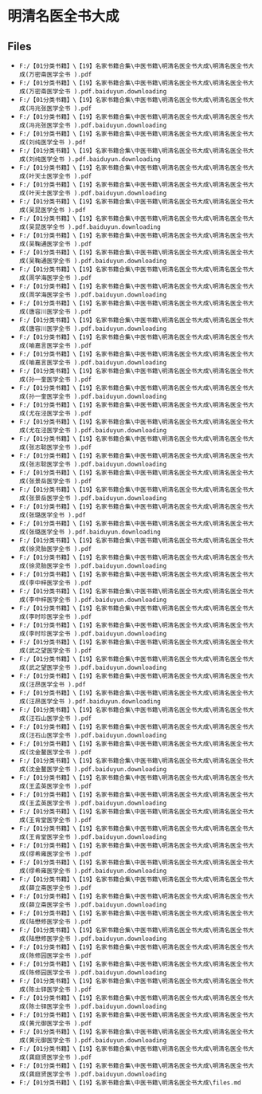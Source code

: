 # 明清名医全书大成

## Files

- `F:/【01分类书籍】\【19】名家书籍合集\中医书籍\明清名医全书大成\明清名医全书大成(万密斋医学全书 ).pdf`
- `F:/【01分类书籍】\【19】名家书籍合集\中医书籍\明清名医全书大成\明清名医全书大成(万密斋医学全书 ).pdf.baiduyun.downloading`
- `F:/【01分类书籍】\【19】名家书籍合集\中医书籍\明清名医全书大成\明清名医全书大成(冯兆张医学全书 ).pdf`
- `F:/【01分类书籍】\【19】名家书籍合集\中医书籍\明清名医全书大成\明清名医全书大成(冯兆张医学全书 ).pdf.baiduyun.downloading`
- `F:/【01分类书籍】\【19】名家书籍合集\中医书籍\明清名医全书大成\明清名医全书大成(刘纯医学全书 ).pdf`
- `F:/【01分类书籍】\【19】名家书籍合集\中医书籍\明清名医全书大成\明清名医全书大成(刘纯医学全书 ).pdf.baiduyun.downloading`
- `F:/【01分类书籍】\【19】名家书籍合集\中医书籍\明清名医全书大成\明清名医全书大成(叶天士医学全书 ).pdf`
- `F:/【01分类书籍】\【19】名家书籍合集\中医书籍\明清名医全书大成\明清名医全书大成(叶天士医学全书 ).pdf.baiduyun.downloading`
- `F:/【01分类书籍】\【19】名家书籍合集\中医书籍\明清名医全书大成\明清名医全书大成(吴昆医学全书 ).pdf`
- `F:/【01分类书籍】\【19】名家书籍合集\中医书籍\明清名医全书大成\明清名医全书大成(吴昆医学全书 ).pdf.baiduyun.downloading`
- `F:/【01分类书籍】\【19】名家书籍合集\中医书籍\明清名医全书大成\明清名医全书大成(吴鞠通医学全书 ).pdf`
- `F:/【01分类书籍】\【19】名家书籍合集\中医书籍\明清名医全书大成\明清名医全书大成(吴鞠通医学全书 ).pdf.baiduyun.downloading`
- `F:/【01分类书籍】\【19】名家书籍合集\中医书籍\明清名医全书大成\明清名医全书大成(周学海医学全书 ).pdf`
- `F:/【01分类书籍】\【19】名家书籍合集\中医书籍\明清名医全书大成\明清名医全书大成(周学海医学全书 ).pdf.baiduyun.downloading`
- `F:/【01分类书籍】\【19】名家书籍合集\中医书籍\明清名医全书大成\明清名医全书大成(唐容川医学全书 ).pdf`
- `F:/【01分类书籍】\【19】名家书籍合集\中医书籍\明清名医全书大成\明清名医全书大成(唐容川医学全书 ).pdf.baiduyun.downloading`
- `F:/【01分类书籍】\【19】名家书籍合集\中医书籍\明清名医全书大成\明清名医全书大成(喻嘉言医学全书 ).pdf`
- `F:/【01分类书籍】\【19】名家书籍合集\中医书籍\明清名医全书大成\明清名医全书大成(喻嘉言医学全书 ).pdf.baiduyun.downloading`
- `F:/【01分类书籍】\【19】名家书籍合集\中医书籍\明清名医全书大成\明清名医全书大成(孙一奎医学全书 ).pdf`
- `F:/【01分类书籍】\【19】名家书籍合集\中医书籍\明清名医全书大成\明清名医全书大成(孙一奎医学全书 ).pdf.baiduyun.downloading`
- `F:/【01分类书籍】\【19】名家书籍合集\中医书籍\明清名医全书大成\明清名医全书大成(尤在泾医学全书 ).pdf`
- `F:/【01分类书籍】\【19】名家书籍合集\中医书籍\明清名医全书大成\明清名医全书大成(尤在泾医学全书 ).pdf.baiduyun.downloading`
- `F:/【01分类书籍】\【19】名家书籍合集\中医书籍\明清名医全书大成\明清名医全书大成(张志聪医学全书 ).pdf`
- `F:/【01分类书籍】\【19】名家书籍合集\中医书籍\明清名医全书大成\明清名医全书大成(张志聪医学全书 ).pdf.baiduyun.downloading`
- `F:/【01分类书籍】\【19】名家书籍合集\中医书籍\明清名医全书大成\明清名医全书大成(张景岳医学全书 ).pdf`
- `F:/【01分类书籍】\【19】名家书籍合集\中医书籍\明清名医全书大成\明清名医全书大成(张景岳医学全书 ).pdf.baiduyun.downloading`
- `F:/【01分类书籍】\【19】名家书籍合集\中医书籍\明清名医全书大成\明清名医全书大成(张璐医学全书 ).pdf`
- `F:/【01分类书籍】\【19】名家书籍合集\中医书籍\明清名医全书大成\明清名医全书大成(张璐医学全书 ).pdf.baiduyun.downloading`
- `F:/【01分类书籍】\【19】名家书籍合集\中医书籍\明清名医全书大成\明清名医全书大成(徐灵胎医学全书 ).pdf`
- `F:/【01分类书籍】\【19】名家书籍合集\中医书籍\明清名医全书大成\明清名医全书大成(徐灵胎医学全书 ).pdf.baiduyun.downloading`
- `F:/【01分类书籍】\【19】名家书籍合集\中医书籍\明清名医全书大成\明清名医全书大成(李中梓医学全书 ).pdf`
- `F:/【01分类书籍】\【19】名家书籍合集\中医书籍\明清名医全书大成\明清名医全书大成(李中梓医学全书 ).pdf.baiduyun.downloading`
- `F:/【01分类书籍】\【19】名家书籍合集\中医书籍\明清名医全书大成\明清名医全书大成(李时珍医学全书 ).pdf`
- `F:/【01分类书籍】\【19】名家书籍合集\中医书籍\明清名医全书大成\明清名医全书大成(李时珍医学全书 ).pdf.baiduyun.downloading`
- `F:/【01分类书籍】\【19】名家书籍合集\中医书籍\明清名医全书大成\明清名医全书大成(武之望医学全书 ).pdf`
- `F:/【01分类书籍】\【19】名家书籍合集\中医书籍\明清名医全书大成\明清名医全书大成(武之望医学全书 ).pdf.baiduyun.downloading`
- `F:/【01分类书籍】\【19】名家书籍合集\中医书籍\明清名医全书大成\明清名医全书大成(汪昂医学全书 ).pdf`
- `F:/【01分类书籍】\【19】名家书籍合集\中医书籍\明清名医全书大成\明清名医全书大成(汪昂医学全书 ).pdf.baiduyun.downloading`
- `F:/【01分类书籍】\【19】名家书籍合集\中医书籍\明清名医全书大成\明清名医全书大成(汪石山医学全书 ).pdf`
- `F:/【01分类书籍】\【19】名家书籍合集\中医书籍\明清名医全书大成\明清名医全书大成(汪石山医学全书 ).pdf.baiduyun.downloading`
- `F:/【01分类书籍】\【19】名家书籍合集\中医书籍\明清名医全书大成\明清名医全书大成(沈金鳌医学全书 ).pdf`
- `F:/【01分类书籍】\【19】名家书籍合集\中医书籍\明清名医全书大成\明清名医全书大成(沈金鳌医学全书 ).pdf.baiduyun.downloading`
- `F:/【01分类书籍】\【19】名家书籍合集\中医书籍\明清名医全书大成\明清名医全书大成(王孟英医学全书 ).pdf`
- `F:/【01分类书籍】\【19】名家书籍合集\中医书籍\明清名医全书大成\明清名医全书大成(王孟英医学全书 ).pdf.baiduyun.downloading`
- `F:/【01分类书籍】\【19】名家书籍合集\中医书籍\明清名医全书大成\明清名医全书大成(王肯堂医学全书 ).pdf`
- `F:/【01分类书籍】\【19】名家书籍合集\中医书籍\明清名医全书大成\明清名医全书大成(王肯堂医学全书 ).pdf.baiduyun.downloading`
- `F:/【01分类书籍】\【19】名家书籍合集\中医书籍\明清名医全书大成\明清名医全书大成(缪希雍医学全书 ).pdf`
- `F:/【01分类书籍】\【19】名家书籍合集\中医书籍\明清名医全书大成\明清名医全书大成(缪希雍医学全书 ).pdf.baiduyun.downloading`
- `F:/【01分类书籍】\【19】名家书籍合集\中医书籍\明清名医全书大成\明清名医全书大成(薛立斋医学全书 ).pdf`
- `F:/【01分类书籍】\【19】名家书籍合集\中医书籍\明清名医全书大成\明清名医全书大成(薛立斋医学全书 ).pdf.baiduyun.downloading`
- `F:/【01分类书籍】\【19】名家书籍合集\中医书籍\明清名医全书大成\明清名医全书大成(陆懋修医学全书 ).pdf`
- `F:/【01分类书籍】\【19】名家书籍合集\中医书籍\明清名医全书大成\明清名医全书大成(陆懋修医学全书 ).pdf.baiduyun.downloading`
- `F:/【01分类书籍】\【19】名家书籍合集\中医书籍\明清名医全书大成\明清名医全书大成(陈修园医学全书 ).pdf`
- `F:/【01分类书籍】\【19】名家书籍合集\中医书籍\明清名医全书大成\明清名医全书大成(陈修园医学全书 ).pdf.baiduyun.downloading`
- `F:/【01分类书籍】\【19】名家书籍合集\中医书籍\明清名医全书大成\明清名医全书大成(陈士铎医学全书 ).pdf`
- `F:/【01分类书籍】\【19】名家书籍合集\中医书籍\明清名医全书大成\明清名医全书大成(陈士铎医学全书 ).pdf.baiduyun.downloading`
- `F:/【01分类书籍】\【19】名家书籍合集\中医书籍\明清名医全书大成\明清名医全书大成(黄元御医学全书 ).pdf`
- `F:/【01分类书籍】\【19】名家书籍合集\中医书籍\明清名医全书大成\明清名医全书大成(黄元御医学全书 ).pdf.baiduyun.downloading`
- `F:/【01分类书籍】\【19】名家书籍合集\中医书籍\明清名医全书大成\明清名医全书大成(龚庭贤医学全书 ).pdf`
- `F:/【01分类书籍】\【19】名家书籍合集\中医书籍\明清名医全书大成\明清名医全书大成(龚庭贤医学全书 ).pdf.baiduyun.downloading`
- `F:/【01分类书籍】\【19】名家书籍合集\中医书籍\明清名医全书大成\files.md`
